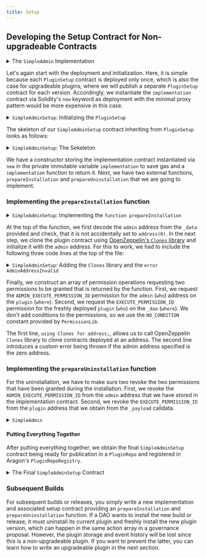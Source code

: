 ```yaml
---
title: Setup
---
```


## Developing the Setup Contract for Non-upgradeable Contracts

<details>
<summary>The <code>SimpleAdmin</code> Implementation</summary>

```solidity
contract SimpleAdmin is PluginCloneable {
  /// @notice The ID of the permission required to call the `execute` function.
  bytes32 public constant ADMIN_EXECUTE_PERMISSION_ID = keccak256('ADMIN_EXECUTE_PERMISSION');

  address public admin;

  /// @notice Initializes the contract.
  /// @param _dao The associated DAO.
  /// @param _admin The address of the admin.
  function initialize(IDAO _dao, address _admin) external initializer {
    __PluginCloneable_init(_dao);
    admin = _admin;
  }

  /// @notice Executes actions in the associated DAO.
  /// @param _actions The actions to be executed by the DAO.
  function execute(IDAO.Action[] calldata _actions) external auth(ADMIN_EXECUTE_PERMISSION_ID) {
    dao().execute({_callId: 0x0, _actions: _actions, _allowFailureMap: 0});
  }
}
```

</details>

Let's again start with the deployment and initialization. Here, it is simple because each `PluginSetup` contract is deployed only once, which is also the case for upgradeable plugins, where we will publish a separate `PluginSetup` contract for each version. Accordingly, we instantiate the `implementation` contract via Solidity's `new` keyword as deployment with the minimal proxy pattern would be more expensive in this case.

<details>
<summary><code>SimpleAdminSetup</code>: Initializing the <code>PluginSetup</code></summary>

```solidity
// SPDX-License-Identifier: AGPL-3.0-or-later
pragma solidity 0.8.17;

import {PluginSetup, IPluginSetup} from '@aragon/osx/framework/plugin/setup/PluginSetup.sol';
import {SimpleAdmin} from './SimpleAdmin.sol';

contract SimpleAdminSetup is PluginSetup {
  /// @notice The address of `SimpleAdmin` plugin logic contract to be cloned.
  address private immutable simpleAdminImplementation;

  /// @notice The constructor setting the `SimpleAdmin` implementation contract to clone from.
  constructor() {
    simpleAdminImplementation = address(new SimpleAdmin());
  }

  /// @inheritdoc IPluginSetup
  function implementation() external view returns (address) {
    return simpleAdminImplementation;
  }
}
```

</details>

The skeleton of our `SimpleAdminSetup` contract inheriting from `PluginSetup` looks as follows:

<details>
<summary><code>SimpleAdminSetup</code>: The Sekeleton</summary>

```solidity
import {PermissionLib} from '@aragon/osx/core/permission/PermissionLib.sol';

contract SimpleAdminSetup is PluginSetup {
  /// @notice The address of `SimpleAdmin` plugin logic contract to be cloned.
  address private immutable simpleAdminImplementation;

  /// @notice The constructor setting the `SimpleAdmin` implementation contract to clone from.
  constructor() {
    simpleAdminImplementation = address(new SimpleAdmin());
  }

  /// @inheritdoc IPluginSetup
  function prepareInstallation(
    address _dao,
    bytes calldata _data
  ) external returns (address plugin, PreparedSetupData memory preparedSetupData) {
    revert('Not implemented.');
  }

  /// @inheritdoc IPluginSetup
  function prepareUninstallation(
    address _dao,
    SetupPayload calldata _payload
  ) external view returns (PermissionLib.MultiTargetPermission[] memory permissions) {
    revert('Not implemented.');
  }

  /// @inheritdoc IPluginSetup
  function implementation() external view returns (address) {
    return simpleAdminImplementation;
  }
}
```

</details>

We have a constructor storing the implementation contract instantiated via `new` in the private immutable variable `implementation` to save gas and a `implementation` function to return it.
Next, we have two external functions, `prepareInstallation` and `prepareUninstallation` that we are going to implement.

### Implementing the `prepareInstallation` function

<details>
<summary><code>SimpleAdminSetup</code>: Implementing the <code>function prepareInstallation</code></summary>

```solidity
function prepareInstallation(
  address _dao,
  bytes calldata _data
) external returns (address plugin, PreparedSetupData memory preparedSetupData) {
  // Decode `_data` to extract the params needed for cloning and initializing the `Admin` plugin.
  address admin = abi.decode(_data, (address));

  if (admin == address(0)) {
    revert AdminAddressInvalid({admin: admin});
  }

  // Clone plugin contract.
  plugin = implementation.clone();

  // Initialize cloned plugin contract.
  SimpleAdmin(plugin).initialize(IDAO(_dao), admin);

  // Prepare permissions
  PermissionLib.MultiTargetPermission[]
    memory permissions = new PermissionLib.MultiTargetPermission[](2);

  // Grant the `ADMIN_EXECUTE_PERMISSION` of the plugin to the admin.
  permissions[0] = PermissionLib.MultiTargetPermission({
    operation: PermissionLib.Operation.Grant,
    where: plugin,
    who: admin,
    condition: PermissionLib.NO_CONDITION,
    permissionId: SimpleAdmin(plugin).ADMIN_EXECUTE_PERMISSION_ID()
  });

  // Grant the `EXECUTE_PERMISSION` on the DAO to the plugin.
  permissions[1] = PermissionLib.MultiTargetPermission({
    operation: PermissionLib.Operation.Grant,
    where: _dao,
    who: plugin,
    condition: PermissionLib.NO_CONDITION,
    permissionId: DAO(payable(_dao)).EXECUTE_PERMISSION_ID()
  });

  preparedSetupData.permissions = permissions;
}
```

</details>

At the top of the function, we first decode the `admin` address from the `_data` provided and check, that it is not accidentally set to `address(0)`. In the next step, we clone the plugin contract using [OpenZeppelin's `Clones` library](https://docs.openzeppelin.com/contracts/4.x/api/proxy#Clones) and initialize it with the `admin` address. For this to work, we had to include the following three code lines at the top of the file:

<details>
<summary><code>SimpleAdminSetup</code>: Adding the <code>Clones</code> library and the <code>error AdminAddressInvalid</code></summary>

```solidity
import {Clones} from '@openzeppelin/contracts/proxy/Clones.sol';

contract SimpleAdminSetup is PluginSetup {
  using Clones for address;

  /// @notice Thrown if the admin address is zero.
  /// @param admin The admin address.
  error AdminAddressInvalid(address admin);

  // ...
}
```

</details>

Finally, we construct an array of permission operations requesting two permissions to be granted that is returned by the function. First, we request the `ADMIN_EXECUTE_PERMISSION_ID` permission for the `admin` (`who`) address on the `plugin` (`where`). Second, we request the `EXECUTE_PERMISSION_ID` permission for the freshly deployed `plugin` (`who`) on the `_dao` (`where`). We don't add conditions to the permissions, so we use the `NO_CONDITION` constant provided by `PermissionLib`.

The first line, `using Clones for address;`, allows us to call OpenZeppelin `Clones` library to clone contracts deployed at an address.
The second line introduces a custom error being thrown if the admin address specified is the zero address.

### Implementing the `prepareUninstallation` function

For the uninstallation, we have to make sure two revoke the two permissions that have been granted during the installation.
First, we revoke the `ADMIN_EXECUTE_PERMISSION_ID` from the `admin` address that we have stored in the implementation contract.
Second, we revoke the `EXECUTE_PERMISSION_ID` from the `plugin` address that we obtain from the `_payload` calldata.

<details>
<summary><code>SimpleAdmin</code></summary>

```solidity
function prepareUninstallation(
  address _dao,
  SetupPayload calldata _payload
) external view returns (PermissionLib.MultiTargetPermission[] memory permissions) {
  // Collect addresses
  address plugin = _payload.plugin;
  address admin = SimpleAdmin(plugin).admin();

  // Prepare permissions
  permissions = new PermissionLib.MultiTargetPermission[](2);

  permissions[0] = PermissionLib.MultiTargetPermission({
    operation: PermissionLib.Operation.Revoke,
    where: plugin,
    who: admin,
    condition: PermissionLib.NO_CONDITION,
    permissionId: SimpleAdmin(plugin).ADMIN_EXECUTE_PERMISSION_ID()
  });

  permissions[1] = PermissionLib.MultiTargetPermission({
    operation: PermissionLib.Operation.Revoke,
    where: _dao,
    who: plugin,
    condition: PermissionLib.NO_CONDITION,
    permissionId: DAO(payable(_dao)).EXECUTE_PERMISSION_ID()
  });
}
```

</details>

#### Putting Everything Together

After putting everything together, we obtain the final `SimpleAdminSetup` contract being ready for publication in a `PluginRepo` and registered in Aragon's `PluginRepoRegistry`.

<details>
<summary>The Final <code>SimpleAdminSetup</code> Contract</summary>

```solidity
// SPDX-License-Identifier: AGPL-3.0-or-later
pragma solidity 0.8.17;

import {Clones} from '@openzeppelin/contracts/proxy/Clones.sol';

import {PermissionLib} from '@aragon/osx/core/permission/PermissionLib.sol';
import {PluginSetup, IPluginSetup} from '@aragon/osx/framework/plugin/setup/PluginSetup.sol';
import {SimpleAdmin} from './SimpleAdmin.sol';

contract SimpleAdminSetup is PluginSetup {
  using Clones for address;

  /// @notice The address of `SimpleAdmin` plugin logic contract to be cloned.
  address private immutable simpleAdminImplementation;

  /// @notice Thrown if the admin address is zero.
  /// @param admin The admin address.
  error AdminAddressInvalid(address admin);

  /// @notice The constructor setting the `Admin` implementation contract to clone from.
  constructor() {
    simpleAdminImplementation = address(new SimpleAdmin());
  }

  /// @inheritdoc IPluginSetup
  function prepareInstallation(
    address _dao,
    bytes calldata _data
  ) external returns (address plugin, PreparedSetupData memory preparedSetupData) {
    // Decode `_data` to extract the params needed for cloning and initializing the `Admin` plugin.
    address admin = abi.decode(_data, (address));

    if (admin == address(0)) {
      revert AdminAddressInvalid({admin: admin});
    }

    // Clone plugin contract.
    plugin = implementation.clone();

    // Initialize cloned plugin contract.
    SimpleAdmin(plugin).initialize(IDAO(_dao), admin);

    // Prepare permissions
    PermissionLib.MultiTargetPermission[]
      memory permissions = new PermissionLib.MultiTargetPermission[](2);

    // Grant the `ADMIN_EXECUTE_PERMISSION` of the plugin to the admin.
    permissions[0] = PermissionLib.MultiTargetPermission({
      operation: PermissionLib.Operation.Grant,
      where: plugin,
      who: admin,
      condition: PermissionLib.NO_CONDITION,
      permissionId: SimpleAdmin(plugin).ADMIN_EXECUTE_PERMISSION_ID()
    });

    // Grant the `EXECUTE_PERMISSION` on the DAO to the plugin.
    permissions[1] = PermissionLib.MultiTargetPermission({
      operation: PermissionLib.Operation.Grant,
      where: _dao,
      who: plugin,
      condition: PermissionLib.NO_CONDITION,
      permissionId: DAO(payable(_dao)).EXECUTE_PERMISSION_ID()
    });

    preparedSetupData.permissions = permissions;
  }

  /// @inheritdoc IPluginSetup
  function prepareUninstallation(
    address _dao,
    SetupPayload calldata _payload
  ) external view returns (PermissionLib.MultiTargetPermission[] memory permissions) {
    // Collect addresses
    address plugin = _payload.plugin;
    address admin = SimpleAdmin(plugin).admin();

    // Prepare permissions
    permissions = new PermissionLib.MultiTargetPermission[](2);

    permissions[0] = PermissionLib.MultiTargetPermission({
      operation: PermissionLib.Operation.Revoke,
      where: plugin,
      who: admin,
      condition: PermissionLib.NO_CONDITION,
      permissionId: SimpleAdmin(plugin).ADMIN_EXECUTE_PERMISSION_ID()
    });

    permissions[1] = PermissionLib.MultiTargetPermission({
      operation: PermissionLib.Operation.Revoke,
      where: _dao,
      who: plugin,
      condition: PermissionLib.NO_CONDITION,
      permissionId: DAO(payable(_dao)).EXECUTE_PERMISSION_ID()
    });
  }

  /// @inheritdoc IPluginSetup
  function implementation() external view returns (address) {
    return simpleAdminImplementation;
  }
}
```

</details>

### Subsequent Builds

For subsequent builds or releases, you simply write a new implementation and associated setup contract providing an `prepareInstallation` and `prepareUninstallation` function. If a DAO wants to install the new build or release, it must uninstall its current plugin and freshly install the new plugin version, which can happen in the same action array in a governance proposal. However, the plugin storage and event history will be lost since this is a non-upgradeable plugin. If you want to prevent the latter, you can learn how to write an upgradeable plugin in the next section.
